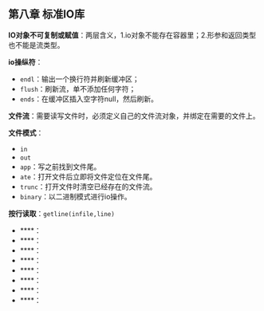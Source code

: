 ## 第八章 标准IO库

**IO对象不可复制或赋值**：两层含义，1.io对象不能存在容器里；2.形参和返回类型也不能是流类型。

**io操纵符**：
- `endl`：输出一个换行符并刷新缓冲区；
- `flush`：刷新流，单不添加任何字符；
- `ends`：在缓冲区插入空字符null，然后刷新。

**文件流**：需要读写文件时，必须定义自己的文件流对象，并绑定在需要的文件上。

**文件模式**：
- `in`
- `out`
- `app`：写之前找到文件尾。
- `ate`：打开文件后立即将文件定位在文件尾。
- `trunc`：打开文件时清空已经存在的文件流。
- `binary`：以二进制模式进行io操作。

**按行读取**：`getline(infile,line)`

- ****：
- ****：
- ****：
- ****：
- ****：
- ****：
- ****：
- ****：